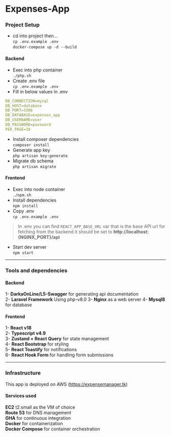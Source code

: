 # Expenses-App

### Project Setup

- cd into project then...  
`cp .env.example .env`  
`docker-compose up -d --build`

#### Backend
- Exec into php container  
`./php.sh`  
- Create .env file  
`cp .env.example .env`
- Fill in below values in .env  
```yaml
DB_CONNECTION=mysql
DB_HOST=database
DB_PORT=3306
DB_DATABASE=expenses_app
DB_USERNAME=user
DB_PASSWORD=password
PER_PAGE=10
```
- Install composer dependencies  
`composer install`  
- Generate app key  
`php artisan key:generate`  
- Migrate db schema  
`php artisan migrate`  

#### Frontend
- Exec into node container  
`./npm.sh`  
- Install dependencies  
`npm install`
- Copy .env  
`cp .env.example .env`  
> In .env you can find `REACT_APP_BASE_URL` var that is the base API url for fetching from the backend it should be set to **http://localhost:{NGINX_PORT}/api**  
- Start dev server  
`npm start`  

-------------------------
### Tools and dependencies

#### Backend
1- **DarkaOnLine/L5-Swagger** for generating api documentation  
2- **Laravel Framework** Using php-v8.0
3- **Nginx** as a web server
4- **Mysql8** for database

#### Frontend
1- **React v18**  
2- **Typescript v4.9**  
3- **Zustand + React Query** for state management  
4- **React Bootstrap** for styling  
5- **React Toastify** for notifications  
6- **React Hook Form** for handling form submissions  

--------------------------

### Infrastructure

This app is deployed on AWS (https://expensemanager.tk)

#### Services used
**EC2** t2.small as the VM of choice  
**Route 53** for DNS management  
**GHA** for continuous integration  
**Docker** for containerization  
**Docker Compose** for container orchestration  
